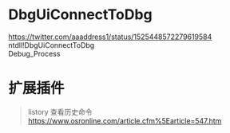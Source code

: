 # DbgUiConnectToDbg

https://twitter.com/aaaddress1/status/1525448572279619584     ntdll!DbgUiConnectToDbg          
Debug_Process


# 扩展插件  
> listory 查看历史命令
> https://www.osronline.com/article.cfm%5Earticle=547.htm   
> 
